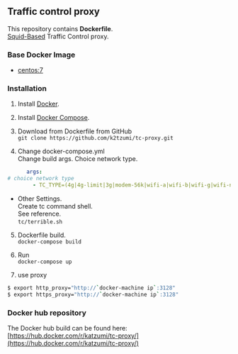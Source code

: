 ## Traffic control proxy

This repository contains **Dockerfile**.  
[Squid-Based](http://www.squid-cache.org) Traffic Control proxy.

### Base Docker Image

* [centos:7](https://hub.docker.com/_/centos/)

### Installation

1. Install [Docker](https://www.docker.com/).

2. Install [Docker Compose](https://docs.docker.com/compose/install/).

3. Download from Dockerfile from GitHub  
`git clone https://github.com/k2tzumi/tc-proxy.git`

4. Change docker-compose.yml  
Change build args. Choice network type.
``` yml
      args:
# choice network type
        - TC_TYPE=(4g|4g-limit|3g|modem-56k|wifi-a|wifi-b|wifi-g|wifi-n|terrible|none)
```  
 - Other Settings.  
Create tc command shell.  
See reference.  
`tc/terrible.sh`
5. Dockerfile build.  
`docker-compose build`

6. Run  
`docker-compose up`

7. use proxy 
``` bash
$ export http_proxy="http://`docker-machine ip`:3128"
$ export https_proxy="http://`docker-machine ip`:3128"
```

### Docker hub repository

The Docker hub build can be found here: [https://hub.docker.com/r/katzumi/tc-proxy/](https://hub.docker.com/r/katzumi/tc-proxy/)
